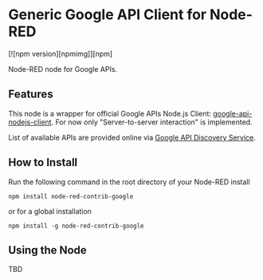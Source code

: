 # Generic Google API Client for Node-RED

[![npm version][npmimg]][npm]

Node-RED node for Google APIs. 

## Features

This node is a wrapper for official Google APIs Node.js Client: [google-api-nodejs-client](https://github.com/google/google-api-nodejs-client). For now only "Server-to-server interaction" is implemented.

List of available APIs are provided online via [Google API Discovery Service](https://developers.google.com/discovery/).

## How to Install

Run the following command in the root directory of your Node-RED install

```
npm install node-red-contrib-google
```

or for a global installation
```
npm install -g node-red-contrib-google
```

## Using the Node

TBD
